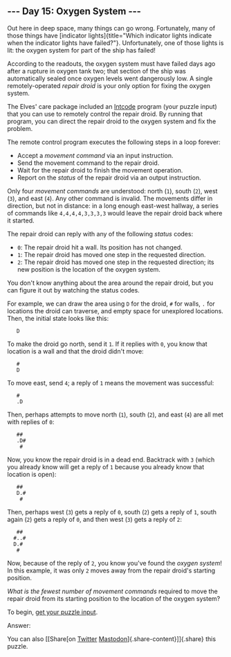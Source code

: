 --- Day 15: Oxygen System ---
-----------------------------

Out here in deep space, many things can go wrong. Fortunately, many of
those things have [indicator
lights]{title="Which indicator lights indicate when the indicator lights have failed?"}.
Unfortunately, one of those lights is lit: the oxygen system for part of
the ship has failed!

According to the readouts, the oxygen system must have failed days ago
after a rupture in oxygen tank two; that section of the ship was
automatically sealed once oxygen levels went dangerously low. A single
remotely-operated *repair droid* is your only option for fixing the
oxygen system.

The Elves' care package included an [Intcode](9) program (your puzzle
input) that you can use to remotely control the repair droid. By running
that program, you can direct the repair droid to the oxygen system and
fix the problem.

The remote control program executes the following steps in a loop
forever:

-   Accept a *movement command* via an input instruction.
-   Send the movement command to the repair droid.
-   Wait for the repair droid to finish the movement operation.
-   Report on the *status* of the repair droid via an output
    instruction.

Only four *movement commands* are understood: north (`1`), south (`2`),
west (`3`), and east (`4`). Any other command is invalid. The movements
differ in direction, but not in distance: in a long enough east-west
hallway, a series of commands like `4,4,4,4,3,3,3,3` would leave the
repair droid back where it started.

The repair droid can reply with any of the following *status* codes:

-   `0`: The repair droid hit a wall. Its position has not changed.
-   `1`: The repair droid has moved one step in the requested direction.
-   `2`: The repair droid has moved one step in the requested direction;
    its new position is the location of the oxygen system.

You don't know anything about the area around the repair droid, but you
can figure it out by watching the status codes.

For example, we can draw the area using `D` for the droid, `#` for
walls, `.` for locations the droid can traverse, and empty space for
unexplored locations. Then, the initial state looks like this:

          
          
       D  
          
          

To make the droid go north, send it `1`. If it replies with `0`, you
know that location is a wall and that the droid didn't move:

          
       #  
       D  
          
          

To move east, send `4`; a reply of `1` means the movement was
successful:

          
       #  
       .D 
          
          

Then, perhaps attempts to move north (`1`), south (`2`), and east (`4`)
are all met with replies of `0`:

          
       ## 
       .D#
        # 
          

Now, you know the repair droid is in a dead end. Backtrack with `3`
(which you already know will get a reply of `1` because you already know
that location is open):

          
       ## 
       D.#
        # 
          

Then, perhaps west (`3`) gets a reply of `0`, south (`2`) gets a reply
of `1`, south again (`2`) gets a reply of `0`, and then west (`3`) gets
a reply of `2`:

          
       ## 
      #..#
      D.# 
       #  

Now, because of the reply of `2`, you know you've found the *oxygen
system*! In this example, it was only `2` moves away from the repair
droid's starting position.

*What is the fewest number of movement commands* required to move the
repair droid from its starting position to the location of the oxygen
system?

To begin, [get your puzzle input](15/input).

Answer:

You can also [\[Share[on
[Twitter](https://twitter.com/intent/tweet?text=%22Oxygen+System%22+%2D+Day+15+%2D+Advent+of+Code+2019&url=https%3A%2F%2Fadventofcode%2Ecom%2F2019%2Fday%2F15&related=ericwastl&hashtags=AdventOfCode)
[Mastodon](javascript:void(0);)]{.share-content}\]]{.share} this puzzle.
